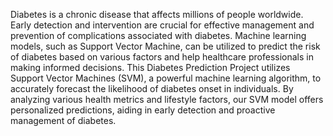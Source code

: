 Diabetes is a chronic disease that affects millions of people worldwide. Early detection and intervention are crucial for effective management and prevention of complications associated with diabetes. Machine learning models, such as Support Vector Machine, can be utilized to predict the risk of diabetes based on various factors and help healthcare professionals in making informed decisions. This Diabetes Prediction Project utilizes Support Vector Machines (SVM), a powerful machine learning algorithm, to accurately forecast the likelihood of diabetes onset in individuals. By analyzing various health metrics and lifestyle factors, our SVM model offers personalized predictions, aiding in early detection and proactive management of diabetes.
